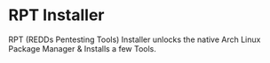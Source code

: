 # RPT Installer
 RPT (REDDs Pentesting Tools) Installer unlocks the native Arch Linux Package Manager & Installs a few Tools.
